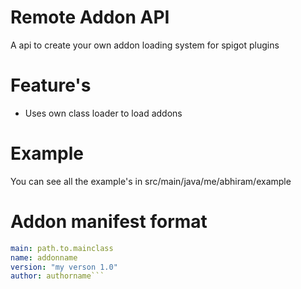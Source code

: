 # Remote Addon API
A api to create your own addon loading system for spigot plugins

# Feature's
- Uses own class loader to load addons

# Example 
You can see all the example's in src/main/java/me/abhiram/example


# Addon manifest format
```yaml
main: path.to.mainclass
name: addonname
version: "my verson 1.0"
author: authorname```
